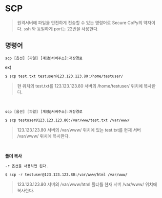 # SCP
> 원격서버에 파일을 안전하게 전송할 수 있는 명령어로 Secure CoPy의 약자이다. ssh 와 동일하게 port는 22번을 사용한다.

## 명령어
`scp [옵션] [파일] [계정@서버주소]:저장경로`

ex)
```
$ scp test.txt testuser@123.123.123.80:/home/testuser/
```
> 현 위치의 test.txt를 123.123.123.80 서버의 /home/testuser/ 위치에 복사한다.

<br />

`scp [옵션] [파일] [계정@서버주소]:저장경로`

```
$ scp testuser@123.123.123.80:/var/www/test.txt /var/www/
```

> 123.123.123.80 서버의 /var/www/ 위치에 있는 test.txt를 현재 서버 /var/www/ 위치에 복사한다.

<br />

**폴더 복사**

`-r 옵션을 사용하면 된다.`
```
$ scp -r testuser@123.123.123.80:/var/www/html /var/www/
```
> 123.123.123.80 서버의 /var/www/html 폴더를 현재 서버 /var/www/ 위치에 복사한다.
